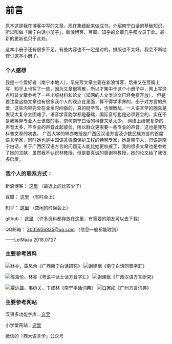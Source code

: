 # 前言

原本这是我在博客中写的文章，现在集结起来做成书，介绍南宁白话的基础知识，所以叫做「南宁白话小册子」，新浪博客、豆瓣、知乎的文章几乎都收录于此，最新的更新也只于此处。

这本小册子还有很多不足，有些内容也不一定是对的，排版也不太好，我会不断地修订这本小册子。

### 个人感想

我是一个爱好者（南宁本地人），早先写文章主要在新浪博客，后来又在豆瓣上写，知乎上也写了一些，因为文章很零散，所以才集中于这个小册子中，网上写这点科普文章参考了一些出版材料和论文（知网的人文类论文已经免费开放），
但是要注意这些文章也有很多我个人的观点在里面，算不得学术界的，出于对方言的热爱，这些内容完全在业余时间做的，真的挺辛苦，也很散乱，一入语言学的圈真是发现太复杂太困难了，语音学音韵学都是基础，国际音标也是必须要会的，实在不是我等非专业人士该做的事，奈何南宁白话的科普文章太少，
网络上纷繁复杂的声音太多，不专业的声音此起彼伏，所以群众更需要一些专业的声音，这也是我写科普文章的初衷。
广西大学的林亦教授是广西区汉语方言及少数民族方言的首席语言学家，同时她也是中国语言资源保护工程的特聘专家，她是南宁人，母语是南宁白话，关于广西区汉语方言的问题无人能比她更权威了，我的很多文章也是参考了她的文献，虽然我不认识林教授，但是要真诚的感谢林教授，她的论文给了我很多启发。

### 我个人的联系方式：

新浪博客： [这里](http://blog.sina.com.cn/s/articlelist_1762934917_0_1.html)    （最近上的比较少了）

豆瓣： [这里](https://www.douban.com/people/leimaau/)  （有时会上）

知乎： [这里](https://www.zhihu.com/people/si-tuo-bu-ke-si/posts)  （空闲的时候会上）

github： [这里](https://github.com/leimaau)  （许多资料都存放在这里，有需要的朋友可以去下载）

QQ邮箱： 3035956835@qq.com （信息一般都能收到）

——LeiMaau 2018.07.27

### 主要参考资料

![林亦、覃凤余《广西南宁白话研究》](/img/readme/import.jpg) ![谢建猷《南宁白话同音字汇》](/img/readme/import2.jpg)

![陈海伦、林亦《粤语平话土话方音字汇》](/img/readme/import4.jpg) ![谢建猷《广西汉语方言研究》](/img/readme/import3.jpg)

![覃远雄、韦树关、卞成林《南宁平话词典》](/img/readme/import5.jpg) ![白宛如《广州方言词典》](/img/readme/import6.jpg)

### 主要参考网站

汉语多功能字库：[这里](http://humanum.arts.cuhk.edu.hk/Lexis/lexi-mf/) 

小学堂网站：[这里](http://xiaoxue.iis.sinica.edu.tw/)

微信的「西大语言学」公众号


